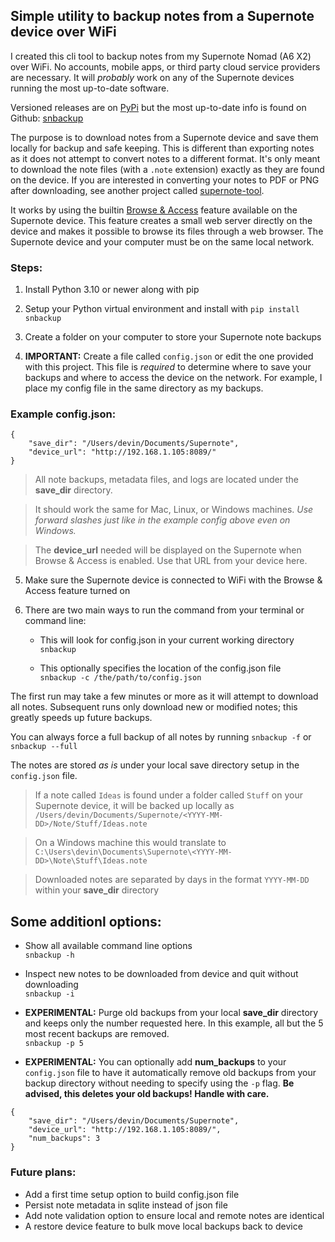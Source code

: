 ## Simple utility to backup notes from a Supernote device over WiFi

I created this cli tool to backup notes from my Supernote Nomad (A6 X2) over WiFi. No accounts, mobile apps, or third party cloud service providers are necessary. It will *probably* work on any of the Supernote devices running the most up-to-date software.

Versioned releases are on [PyPi](https://pypi.org/) but the most up-to-date info is found on Github: [snbackup](https://github.com/theburningbush/snbackup)

The purpose is to download notes from a Supernote device and save them locally for backup and safe keeping. This is different than exporting notes as it does not attempt to convert notes to a different format. It's only meant to download the note files (with a `.note` extension) exactly as they are found on the device. If you are interested in converting your notes to PDF or PNG after downloading, see another project called [supernote-tool](https://github.com/jya-dev/supernote-tool).

It works by using the builtin [Browse & Access](https://support.supernote.com/en_US/Tools-Features/wi-fi-transfer) feature available on the Supernote device. This feature creates a small web server directly on the device and makes it possible to browse its files through a web browser. The Supernote device and your computer must be on the same local network.

### Steps:

1. Install Python 3.10 or newer along with pip

2. Setup your Python virtual environment and install with `pip install snbackup`

3. Create a folder on your computer to store your Supernote note backups

4. **IMPORTANT:** Create a file called `config.json` or edit the one provided with this project. This file is *required* to determine where to save your backups and where to access the device on the network. For example, I place my config file in the same directory as my backups.

### Example config.json:
```
{
    "save_dir": "/Users/devin/Documents/Supernote",
    "device_url": "http://192.168.1.105:8089/"
}
```

> All note backups, metadata files, and logs are located under the **save_dir** directory.  

> It should work the same for Mac, Linux, or Windows machines. _Use forward slashes just like in the example config above even on Windows._

> The **device_url** needed will be displayed on the Supernote when Browse & Access is enabled. Use that URL from your device here.

5. Make sure the Supernote device is connected to WiFi with the Browse & Access feature turned on

6. There are two main ways to run the command from your terminal or command line:
    - This will look for config.json in your current working directory  
    `snbackup` 

    - This optionally specifies the location of the config.json file  
    `snbackup -c /the/path/to/config.json`  

The first run may take a few minutes or more as it will attempt to download all notes. Subsequent runs only download new or modified notes; this greatly speeds up future backups.

You can always force a full backup of all notes by running `snbackup -f` or `snbackup --full`

The notes are stored *as is* under your local save directory setup in the `config.json` file.  

> If a note called `Ideas` is found under a folder called `Stuff` on your Supernote device, it will be backed up locally as `/Users/devin/Documents/Supernote/<YYYY-MM-DD>/Note/Stuff/Ideas.note`  

> On a Windows machine this would translate to `C:\Users\devin\Documents\Supernote\<YYYY-MM-DD>\Note\Stuff\Ideas.note`

> Downloaded notes are separated by days in the format `YYYY-MM-DD` within your **save_dir** directory
  
## Some additionl options:
- Show all available command line options  
`snbackup -h`

- Inspect new notes to be downloaded from device and quit without downloading  
`snbackup -i`

- **EXPERIMENTAL:** Purge old backups from your local **save_dir** directory and keeps only the number requested here. In this example, all but the 5 most recent backups are removed.   
`snbackup -p 5`

- **EXPERIMENTAL:** You can optionally add **num_backups** to your `config.json` file to have it automatically remove old backups from your backup directory without needing to specify using the `-p` flag. **Be advised, this deletes your old backups! Handle with care.**  
```
{
    "save_dir": "/Users/devin/Documents/Supernote",
    "device_url": "http://192.168.1.105:8089/",
    "num_backups": 3
}
```

### Future plans:
- Add a first time setup option to build config.json file
- Persist note metadata in sqlite instead of json file
- Add note validation option to ensure local and remote notes are identical
- A restore device feature to bulk move local backups back to device
